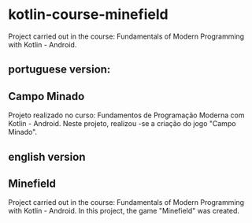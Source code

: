 # kotlin-course-minefield
Project carried out in the course: Fundamentals of Modern Programming with Kotlin - Android.

## portuguese version:

## Campo Minado
Projeto realizado no curso: Fundamentos de Programação Moderna com Kotlin - Android. Neste projeto, realizou -se a criação do jogo "Campo Minado".

## english version

## Minefield
Project carried out in the course: Fundamentals of Modern Programming with Kotlin - Android. In this project, the game "Minefield" was created.
